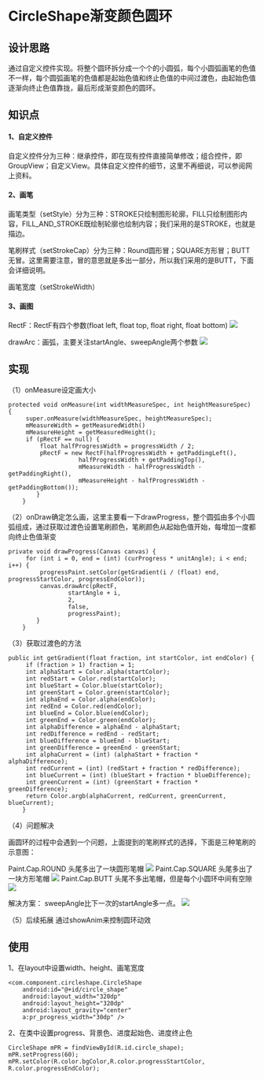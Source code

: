 # CircleShape渐变颜色圆环
## 设计思路
通过自定义控件实现。将整个圆环拆分成一个个的小圆弧，每个小圆弧画笔的色值不一样，每个圆弧画笔的色值都是起始色值和终止色值的中间过渡色，由起始色值逐渐向终止色值靠拢，最后形成渐变颜色的圆环。
## 知识点
#### 1、自定义控件
自定义控件分为三种：继承控件，即在现有控件直接简单修改；组合控件，即GroupView；自定义View。具体自定义控件的细节，这里不再细说，可以参阅网上资料。

#### 2、画笔
画笔类型（setStyle）分为三种：STROKE只绘制图形轮廓，FILL只绘制图形内容，FILL_AND_STROKE既绘制轮廓也绘制内容；我们采用的是STROKE，也就是描边。

笔刷样式（setStrokeCap）分为三种：Round圆形冒；SQUARE方形冒；BUTT无冒。这里需要注意，冒的意思就是多出一部分，所以我们采用的是BUTT，下面会详细说明。

画笔宽度（setStrokeWidth）

#### 3、画图
RectF：RectF有四个参数(float left, float top, float right, float bottom)
![](https://git.xiaojukeji.com/tanlinsophia/CircleShape/raw/master/app/screenshots/Rect.jpg)

drawArc：画弧，主要关注startAngle、sweepAngle两个参数
![](https://git.xiaojukeji.com/tanlinsophia/CircleShape/raw/master/app/screenshots/drawArc.jpg)

## 实现
（1）onMeasure设定画大小

```   
protected void onMeasure(int widthMeasureSpec, int heightMeasureSpec) {
     super.onMeasure(widthMeasureSpec, heightMeasureSpec);
     mMeasureWidth = getMeasuredWidth()
     mMeasureHeight = getMeasuredHeight();
     if (pRectF == null) {
         float halfProgressWidth = progressWidth / 2;
         pRectF = new RectF(halfProgressWidth + getPaddingLeft(),
                    halfProgressWidth + getPaddingTop(),
                    mMeasureWidth - halfProgressWidth - getPaddingRight(),
                    mMeasureHeight - halfProgressWidth - getPaddingBottom());
        }
    }
 ```

（2）onDraw确定怎么画，这里主要看一下drawProgress，整个圆弧由多个小圆弧组成，通过获取过渡色设置笔刷颜色，笔刷颜色从起始色值开始，每增加一度都向终止色值渐变

```    
private void drawProgress(Canvas canvas) {
     for (int i = 0, end = (int) (curProgress * unitAngle); i < end; i++) {
         progressPaint.setColor(getGradient(i / (float) end, progressStartColor, progressEndColor));
         canvas.drawArc(pRectF,
                 startAngle + i,
                 2,
                 false,
                 progressPaint);
        }
    }
```
    
（3）获取过渡色的方法

```    
public int getGradient(float fraction, int startColor, int endColor) {
     if (fraction > 1) fraction = 1;
     int alphaStart = Color.alpha(startColor);
     int redStart = Color.red(startColor);      
     int blueStart = Color.blue(startColor);
     int greenStart = Color.green(startColor);
     int alphaEnd = Color.alpha(endColor);
     int redEnd = Color.red(endColor);      
     int blueEnd = Color.blue(endColor);
     int greenEnd = Color.green(endColor);
     int alphaDifference = alphaEnd - alphaStart;
     int redDifference = redEnd - redStart;
     int blueDifference = blueEnd - blueStart;
     int greenDifference = greenEnd - greenStart;
     int alphaCurrent = (int) (alphaStart + fraction * alphaDifference);
     int redCurrent = (int) (redStart + fraction * redDifference);
     int blueCurrent = (int) (blueStart + fraction * blueDifference);
     int greenCurrent = (int) (greenStart + fraction * greenDifference);
     return Color.argb(alphaCurrent, redCurrent, greenCurrent, blueCurrent);
    }
 ```

（4）问题解决  

画圆环的过程中会遇到一个问题，上面提到的笔刷样式的选择，下面是三种笔刷的示意图：

Paint.Cap.ROUND 头尾多出了一块圆形笔帽
![](https://git.xiaojukeji.com/tanlinsophia/CircleShape/raw/master/app/screenshots/StrokeCap_Round.png)
Paint.Cap.SQUARE 头尾多出了一块方形笔帽
![](https://git.xiaojukeji.com/tanlinsophia/CircleShape/raw/master/app/screenshots/StrokeCap_SQUARE.png)
Paint.Cap.BUTT 头尾不多出笔帽，但是每个小圆环中间有空隙
![](https://git.xiaojukeji.com/tanlinsophia/CircleShape/raw/master/app/screenshots/StrokeCap_BUTT.png)

解决方案：
sweepAngle比下一次的startAngle多一点。
![](https://git.xiaojukeji.com/tanlinsophia/CircleShape/raw/master/app/screenshots/StrokeCap_NORMAL.png)

（5）后续拓展
通过showAnim来控制圆环动效

## 使用
1、在layout中设置width、height、画笔宽度
  
```
<com.component.circleshape.CircleShape
    android:id="@+id/circle_shape"
    android:layout_width="320dp"
    android:layout_height="320dp"
    android:layout_gravity="center"
    a:pr_progress_width="30dp" />
```

2、在类中设置progress、背景色、进度起始色、进度终止色

```        
CircleShape mPR = findViewById(R.id.circle_shape);
mPR.setProgress(60);
mPR.setColor(R.color.bgColor,R.color.progressStartColor, R.color.progressEndColor);
```
